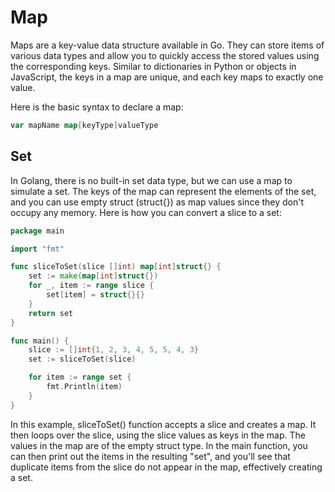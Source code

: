 # Map
Maps are a key-value data structure available in Go. They can store items of various data types and allow you to quickly
access the stored values using the corresponding keys. Similar to dictionaries in Python or objects in JavaScript, the 
keys in a map are unique, and each key maps to exactly one value.

Here is the basic syntax to declare a map:
```go
var mapName map[keyType]valueType
```

## Set
In Golang, there is no built-in set data type, but we can use a map to simulate a set. 
The keys of the map can represent the elements of the set, and you can use empty struct (struct{}) as map values since 
they don't occupy any memory. Here is how you can convert a slice to a set:

```go
package main

import "fmt"

func sliceToSet(slice []int) map[int]struct{} {
    set := make(map[int]struct{})
    for _, item := range slice {
        set[item] = struct{}{}
    }
    return set
}

func main() {
    slice := []int{1, 2, 3, 4, 5, 5, 4, 3}
    set := sliceToSet(slice)

    for item := range set {
        fmt.Println(item)
    }
}
```

In this example, sliceToSet() function accepts a slice and creates a map. It then loops over the slice, using the slice 
values as keys in the map. The values in the map are of the empty struct type. In the main function, you can then print 
out the items in the resulting "set", and you'll see that duplicate items from the slice do not appear in the map, 
effectively creating a set.

